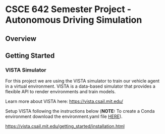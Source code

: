 # CSCE 642 Semester Project - Autonomous Driving Simulation

## Overview

## Getting Started

### VISTA Simulator
For this project we are using the VISTA simulator to train our vehicle agent in a virtual environment. VISTA is a data-based simulator that provides a flexible API to render environments and train models. 

Learn more about VISTA here:
https://vista.csail.mit.edu/ 

Setup VISTA following the instructions below (**NOTE:** To create a Conda environment download the environment.yaml file [HERE](https://github.com/vista-simulator/vista/tree/main)).

https://vista.csail.mit.edu/getting_started/installation.html
